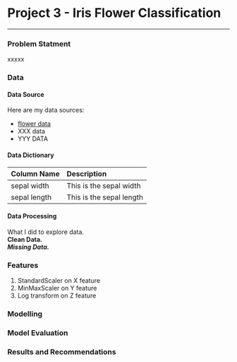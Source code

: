 # Project 3 - Iris Flower Classification

---

### Problem Statment

xxxxx

### Data

#### Data Source
Here are my data sources:
* [flower data](https://www.bbc.co.uk)
* XXX data 
* YYY DATA

#### Data Dictionary
| Column Name | Description |
|-------------|:------------|
|sepal width  | This is the sepal width |
|sepal length | This is the sepal length |

#### Data Processing

What I did to explore data.<br>
**Clean Data.** <br>
***Missing Data.***

### Features
1. StandardScaler on X feature
2. MinMaxScaler on Y feature
3. Log transform on Z feature

### Modelling

### Model Evaluation

### Results and Recommendations
